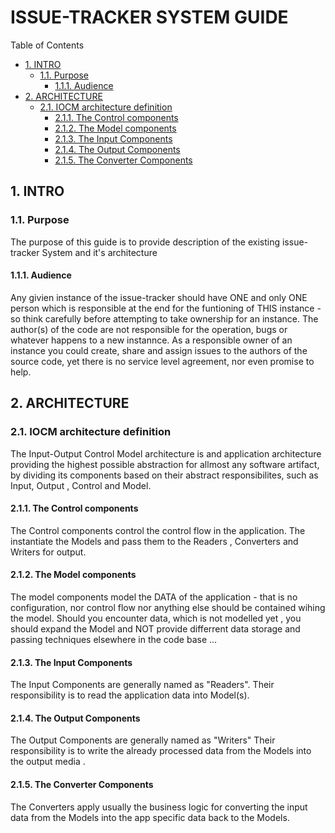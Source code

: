 #  ISSUE-TRACKER SYSTEM GUIDE


Table of Contents

  * [1. INTRO](#1-intro)
    * [1.1. Purpose](#11-purpose)
      * [1.1.1. Audience](#111-audience)
  * [2. ARCHITECTURE](#2-architecture)
    * [2.1. IOCM architecture definition](#21-iocm-architecture-definition)
      * [2.1.1. The Control components](#211-the-control-components)
      * [2.1.2. The Model components](#212-the-model-components)
      * [2.1.3. The Input Components](#213-the-input-components)
      * [2.1.4. The Output Components](#214-the-output-components)
      * [2.1.5. The Converter Components](#215-the-converter-components)


    

## 1. INTRO
 

    

### 1.1. Purpose
The purpose of this guide is to provide description of the existing issue-tracker System and it's architecture

    

#### 1.1.1. Audience
Any givien instance of the issue-tracker should have ONE and only ONE person which is responsible at the end for the funtioning of THIS instance - so think carefully before attempting to take ownership for an instance. The author(s) of the code are not responsible for the operation, bugs or whatever happens to a new instannce. As a responsible owner of an instance you could create, share and assign issues to the authors of the source code, yet there is no service level agreement, nor even promise to help. 

    

## 2. ARCHITECTURE


     

### 2.1. IOCM architecture definition
The Input-Output Control Model architecture is and application architecture providing the highest possible abstraction for allmost any software artifact, by dividing its components based on their abstract responsibilites, such as Input, Output , Control and Model. 

     

#### 2.1.1. The Control components
The Control components control the control flow in the application. The instantiate the Models and pass them to the Readers , Converters and Writers for output. 

     

#### 2.1.2. The Model components
The model components model the DATA of the application - that is no configuration, nor control flow nor anything else should be contained wihing the model. 
Should you encounter data, which is not modelled yet , you should expand the Model and NOT provide differrent data storage and passing techniques elsewhere in the code base ... 

    

#### 2.1.3. The Input Components
The Input Components are generally named as "Readers". Their responsibility is to read the application data into Model(s). 

     

#### 2.1.4. The Output Components
The Output Components are generally named as "Writers" Their responsibility is to write the already processed data from the Models into the output media . 

     

#### 2.1.5. The Converter Components
The Converters apply usually the business logic for converting the input data from the Models into the app specific data back to the Models. 

     

